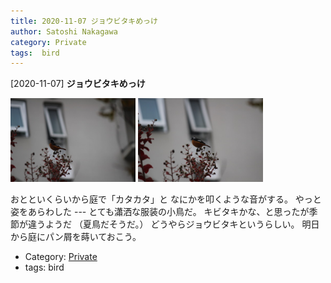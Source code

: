 ```yaml
---
title: 2020-11-07 ジョウビタキめっけ
author: Satoshi Nakagawa
category: Private
tags:  bird
---
```


[2020-11-07] **ジョウビタキめっけ** 

<img src="pict/2020-11-07-jobitaki-1.jpg" alt="" width="200"/>
<img src="pict/2020-11-07-jobitaki-2.jpg" alt="" width="200"/>

 おとといくらいから庭で「カタカタ」と
なにかを叩くような音がする。
やっと姿をあらわした ---
とても瀟洒な服装の小鳥だ。
キビタキかな、と思ったが季節が違うようだ
（夏鳥だそうだ。）
どうやらジョウビタキというらしい。
明日から庭にパン屑を蒔いておこう。

- Category: [Private](https://merapano.github.io/categories.html#Private)
- tags:  bird

